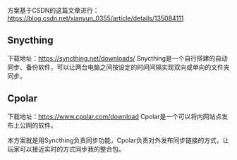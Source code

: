 方案基于CSDN的这篇文章进行：https://blog.csdn.net/xianyun_0355/article/details/135084111

## Snycthing

下载地址：https://syncthing.net/downloads/
Snycthing是一个自行搭建的自动同步、备份软件，可以让两台电脑之间按设定的时间间隔实现双向或单向的文件夹同步。
## Cpolar

下载地址：https://www.cpolar.com/download
Cpolar是一个可以将内网站点发布上公网的软件。

本方案就是用Syncthing负责同步功能，Cpolar负责对外发布同步链接的方式，让玩家可以接近实时的方式同步我的整合包。